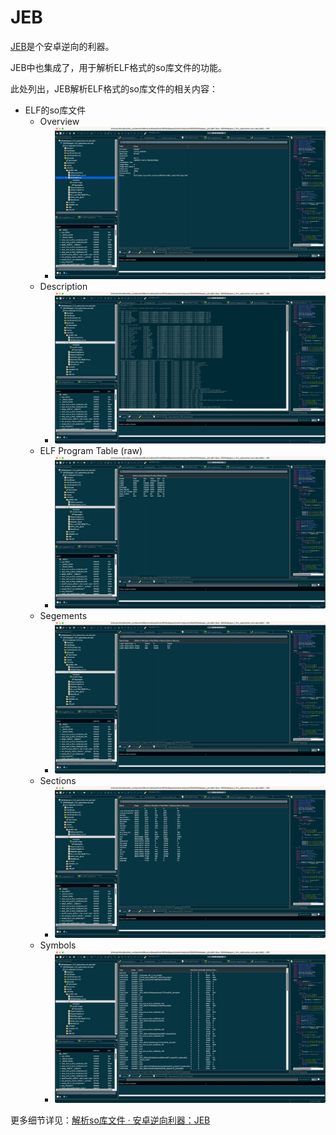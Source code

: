 # JEB

[JEB](https://book.crifan.org/books/android_re_tool_jeb/website/)是个安卓逆向的利器。

JEB中也集成了，用于解析ELF格式的so库文件的功能。

此处列出，JEB解析ELF格式的so库文件的相关内容：

* ELF的so库文件
  * Overview
    * ![jeb_so_elf_overview](../../../assets/img/jeb_so_elf_overview.jpg)
  * Description
    * ![jeb_so_elf_description](../../../assets/img/jeb_so_elf_description.jpg)
  * ELF Program Table (raw)
    * ![jeb_so_elf_elf_program_table_raw](../../../assets/img/jeb_so_elf_elf_program_table_raw.jpg)
  * Segements
    * ![jeb_so_elf_segements](../../../assets/img/jeb_so_elf_segements.jpg)
  * Sections
    * ![jeb_so_elf_sections](../../../assets/img/jeb_so_elf_sections.jpg)
  * Symbols
    * ![jeb_so_elf_symbols](../../../assets/img/jeb_so_elf_symbols.jpg)

更多细节详见：[解析so库文件 · 安卓逆向利器：JEB](https://book.crifan.org/books/android_re_tool_jeb/website/static_analysis/decompile_apk/parse_so_lib/)
